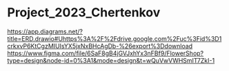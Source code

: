 # Project_2023_Chertenkov
https://app.diagrams.net/?title=ERD.drawio#Uhttps%3A%2F%2Fdrive.google.com%2Fuc%3Fid%3D1crkxvP6KtCgzMIUIsYX5jxNxBHcAgDb-%26export%3Ddownload
https://www.figma.com/file/6SaF8gB4jGVJxhYx3nFBf9/FlowerShop?type=design&node-id=0%3A1&mode=design&t=wQuVwVWHSmIT7ZkI-1
